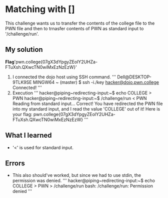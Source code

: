 # Matching with []
This challenge wants us to transfer the contents of the college file to the PWN file and then to trnasfer contents of PWN as standard input to '/challenge/run'.
## My solution
**Flag**'pwn.college{07gX3dYpgyZEolY2UHZa-FTuXsh.QXwcTN0wiMxEzNzEzW}'
1. I connected the dojo host using SSH command.
'''
Dell@DESKTOP-9TLK9SE MINGW64 ~ (master)
$ ssh -i./key hacker@dojo.pwn.college
Connected!
'''
2. Execution 
'''
hacker@piping~redirecting-input:~$ echo COLLEGE > PWN
hacker@piping~redirecting-input:~$ /challenge/run < PWN
Reading from standard input...
Correct! You have redirected the PWN file into my standard input, and I read
the value 'COLLEGE' out of it!
Here is your flag:
pwn.college{07gX3dYpgyZEolY2UHZa-FTuXsh.QXwcTN0wiMxEzNzEzW}
'''

## What I learned 
- '<' is used for standard input.
## Errors
- This also should've worked, but since we had to use stdin, the permission was denied.
'''
hacker@piping~redirecting-input:~$ echo COLLEGE > PWN > /challenge/run
bash: /challenge/run: Permission denied
'''
